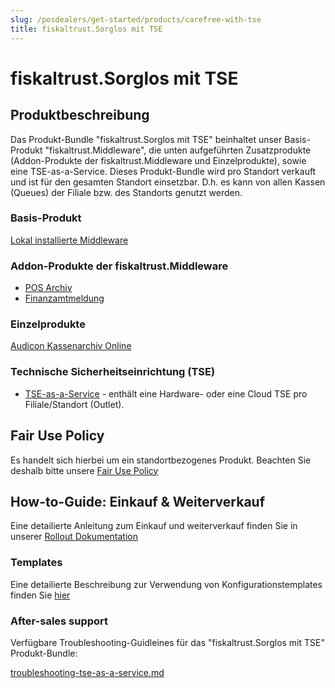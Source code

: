 ```yaml
---
slug: /posdealers/get-started/products/carefree-with-tse
title: fiskaltrust.Sorglos mit TSE
---
```


# fiskaltrust.Sorglos mit TSE

## Produktbeschreibung

Das Produkt-Bundle "fiskaltrust.Sorglos mit TSE" beinhaltet unser Basis-Produkt "fiskaltrust.Middleware", die unten aufgeführten Zusatzprodukte (Addon-Produkte der fiskaltrust.Middleware und Einzelprodukte), sowie eine TSE-as-a-Service. Dieses Produkt-Bundle wird pro Standort verkauft und ist für den gesamten Standort einsetzbar. D.h. es kann von allen Kassen (Queues) der Filiale bzw. des Standorts genutzt werden.

### Basis-Produkt

[Lokal installierte Middleware](https://docs.fiskaltrust.cloud/de/docs/product-description/germany/products-and-services/caas/products/middleware) 

### Addon-Produkte der fiskaltrust.Middleware

-  [POS Archiv](https://docs.fiskaltrust.cloud/de/docs/product-description/germany/products-and-services/rdaas/products/pos-archive) 
-  [Finanzamtmeldung](https://docs.fiskaltrust.cloud/de/docs/product-description/germany/products-and-services/caas/products/tax-authority-notifications) 

### Einzelprodukte

[Audicon Kassenarchiv Online](https://docs.fiskaltrust.cloud/de/docs/product-description/germany/products-and-services/rdaas/products/ako) 

### Technische Sicherheitseinrichtung (TSE)

-  [TSE-as-a-Service](https://docs.fiskaltrust.cloud/de/docs/product-description/germany/products-and-services/caas/features/basics/tse) - enthält eine Hardware- oder eine Cloud TSE pro Filiale/Standort (Outlet). 

## Fair Use Policy

Es handelt sich hierbei um ein standortbezogenes Produkt. Beachten Sie deshalb bitte unsere [Fair Use Policy](https://docs.fiskaltrust.cloud/de/docs/product-description/germany/products-and-services/fair-use-policy)


## How-to-Guide: Einkauf & Weiterverkauf
Eine detailierte Anleitung zum Einkauf und weiterverkauf finden Sie in unserer [Rollout Dokumentation](https://docs.fiskaltrust.cloud/de/docs/posdealers/rollout-doc/shop)

### Templates

Eine detailierte Beschreibung zur Verwendung von Konfigurationstemplates finden Sie [hier](https://docs.fiskaltrust.cloud/de/docs/posdealers/rollout-doc/middleware#templating-zum-anlegen-von-cashboxen)

### After-sales support

Verfügbare Troubleshooting-Guidleines für das "fiskaltrust.Sorglos mit TSE" Produkt-Bundle:

 [troubleshooting-tse-as-a-service.md](../04-after-sales/troubleshooting-tse-as-a-service.md) 
